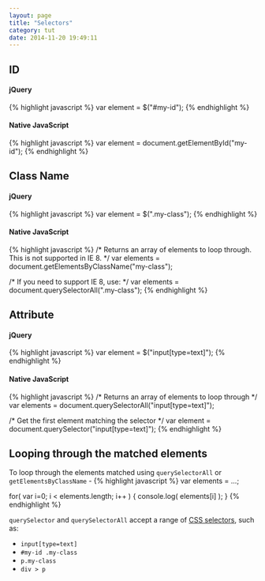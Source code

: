 ```yaml
---
layout: page
title: "Selectors"
category: tut
date: 2014-11-20 19:49:11
---
```


## ID

#### jQuery
{% highlight javascript %}
var element = $("#my-id");
{% endhighlight %}

#### Native JavaScript
{% highlight javascript %}
var element = document.getElementById("my-id");
{% endhighlight %}

## Class Name

#### jQuery
{% highlight javascript %}
var element = $(".my-class");
{% endhighlight %}

#### Native JavaScript
{% highlight javascript %}
/* Returns an array of elements to loop through.
   This is not supported in IE 8. */
var elements = document.getElementsByClassName("my-class");

/* If you need to support IE 8, use: */
var elements = document.querySelectorAll(".my-class");
{% endhighlight %}

## Attribute

#### jQuery
{% highlight javascript %}
var element = $("input[type=text]");
{% endhighlight %}

#### Native JavaScript
{% highlight javascript %}
/* Returns an array of elements to loop through */
var elements = document.querySelectorAll("input[type=text]"); 

/* Get the first element matching the selector */
var element = document.querySelector("input[type=text]"); 
{% endhighlight %}

## Looping through the matched elements
To loop through the elements matched using `querySelectorAll` or `getElementsByClassName` - 
{% highlight javascript %}
var elements = ...;

for( var i=0; i < elements.length; i++ ) {
	console.log( elements[i] );
}
{% endhighlight %}

`querySelector` and `querySelectorAll` accept a range of [CSS selectors](https://developer.mozilla.org/en-US/docs/Web/Guide/CSS/Getting_Started/Selectors), such as: 

- `input[type=text]`
- `#my-id .my-class`
- `p.my-class`
- `div > p`